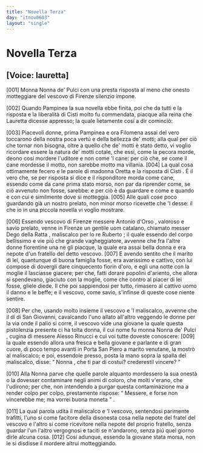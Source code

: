```yaml
---
title: "Novella Terza"
day: "itnov0603"
layout: "single"
---
```

<div id="nov0603" type="novella" who="lauretta">
 <h1>
  Novella Terza
 </h1>
 <p>
  <h2>
   [Voice: lauretta]
  </h2>
 </p>
 <argument>
  <p>
   <a name="p06030001">
    [001]
   </a>
   <name persref="nonnapulci" type="person">
    Monna Nonna de' Pulci
   </name>
   con una presta risposta al meno che onesto motteggiare del
   <name persref="antonioorso" type="person">
    vescovo
   </name>
   di
   <name placeref="firenze" type="place">
    Firenze
   </name>
   silenzio impone.
  </p>
 </argument>
 <div3 type="commentary" who="author">
  <p>
   <a name="p06030002">
    [002]
   </a>
   Quando
   <name persref="pampinea" type="person">
    Pampinea
   </name>
   la sua novella ebbe finita, poi che da tutti e la risposta e la liberalit&agrave; di
   <name persref="cisti" type="person">
    Cisti
   </name>
   molto fu commendata, piacque alla
   <name persref="elissa" type="person">
    reina
   </name>
   che
   <name persref="lauretta" type="person">
    Lauretta
   </name>
   dicesse appresso; la quale lietamente cos&iacute; a dir cominci&ograve;:
  </p>
 </div3>
 <div3 type="commentary" who="lauretta">
  <p>
   <a name="p06030003">
    [003]
   </a>
   Piacevoli donne, prima
   <name persref="pampinea" type="person">
    Pampinea
   </name>
   e ora
   <name persref="filomena" type="person">
    Filomena
   </name>
   assai del vero toccarono della nostra poca vert&uacute; e della bellezza de' motti; alla qual per ci&ograve; che tornar non bisogna, oltre a quello che de' motti &egrave; stato detto, vi voglio ricordare essere la natura de' motti cotale, che essi, come la pecora morde, deono cos&iacute; mordere l'uditore e non come 'l cane: per ci&ograve; che, se come il cane mordesse il motto, non sarebbe motto ma villania.
   <a name="p06030004">
    [004]
   </a>
   La qual cosa ottimamente fecero e le parole di madonna
   <name persref="oretta" type="person">
    Oretta
   </name>
   e la risposta di
   <name persref="cisti" type="person">
    Cisti
   </name>
   . &Egrave; il vero che, se per risposta si dice e il risponditore morda come cane, essendo come da cane prima stato morso, non par da riprender come, se ci&ograve; avvenuto non fosse, sarebbe: e per ci&ograve; &egrave; da guardare e come e quando e con cui e similmente dove si motteggia.
   <a name="p06030005">
    [005]
   </a>
   Alle quali cose poco guardando gi&agrave; un nostro prelato, non minor morso ricevette che 'l desse: il che io in una piccola novella vi voglio mostrare.
  </p>
 </div3>
 <p>
  <a name="p06030006">
   [006]
  </a>
  Essendo vescovo di
  <name placeref="firenze" type="place">
   Firenze
  </name>
  messere
  <name persref="antonioorso" type="person">
   Antonio d'Orso
  </name>
  , valoroso e savio prelato, venne in
  <name placeref="firenze" type="place">
   Firenze
  </name>
  un gentile uom catalano, chiamato messer
  <name persref="degoratta" type="person">
   Dego della Ratta
  </name>
  , maliscalco per lo re
  <name persref="robertoangio" type="person">
   Ruberto
  </name>
  ; il quale essendo del corpo bellissimo e vie pi&uacute; che grande vagheggiatore, avvenne che fra l'altre donne fiorentine una ne gli piacque, la quale era assai bella donna e era nepote d'un fratello del detto vescovo.
  <a name="p06030007">
   [007]
  </a>
  E avendo sentito che il marito di lei, quantunque di buona famiglia fosse, era avarissimo e cattivo, con lui compose di dovergli dare cinquecento fiorin d'oro, e egli una notte con la moglie il lasciasse giacere; per che, fatti dorare popolini d'ariento, che allora si spendevano, giaciuto con la moglie, come che contro al piacer di lei fosse, gliele diede. Il che poi sappiendosi per tutto, rimasero al cattivo uomo il danno e le beffe; e il vescovo, come savio, s'infinse di queste cose niente sentire.
 </p>
 <p>
  <a name="p06030008">
   [008]
  </a>
  Per che, usando molto insieme il vescovo e 'l maliscalco, avvenne che il d&iacute; di San Giovanni, cavalcando l'uno allato all'altro veggendo le donne per la via onde il palio si corre, il vescovo vide una giovane la quale questa pistolenzia presente ci ha tolta donna, il cui nome fu monna
  <name persref="nonnapulci" type="person">
   Nonna de' Pulci
  </name>
  , cugina di messere
  <name persref="alessorinucci" type="person">
   Alesso Rinucci
  </name>
  e cui voi tutte doveste conoscere:
  <a name="p06030009">
   [009]
  </a>
  la quale essendo allora una fresca e bella giovane e parlante e di gran cuore, di poco tempo avanti in
  <name placeref="portapiero" type="place">
   Porta San Piero
  </name>
  a marito venutane, la mostr&ograve; al maliscalco; e poi, essendole presso, posta la mano sopra la spalla del maliscalco, disse:
  <q direct="unspecified">
   <name persref="nonnapulci" type="person">
    Nonna
   </name>
   , che ti par di costui? crederestil vincere?
  </q>
 </p>
 <p>
  <a name="p06030010">
   [010]
  </a>
  Alla
  <name persref="nonnapulci" type="person">
   Nonna
  </name>
  parve che quelle parole alquanto mordessero la sua onest&agrave; o la dovesser contaminare negli animi di coloro, che molti v'erano, che l'udirono; per che, non intendendo a purgar questa contaminazione ma a render colpo per colpo, prestamente rispose:
  <q direct="unspecified" who="nonnapulci">
   Messere, e forse non vincerebbe me; ma vorrei buona moneta
  </q>
  .
 </p>
 <p>
  <a name="p06030011">
   [011]
  </a>
  La qual parola udita il maliscalco e 'l vescovo, sentendosi parimente trafitti, l'uno s&iacute; come facitore della disonesta cosa nella nepote del fratel del vescovo e l'altro s&iacute; come ricevitore nella nepote del proprio fratello, senza guardar l'un l'altro vergognosi e taciti se n'andarono, senza pi&uacute; quel giorno dirle alcuna cosa.
  <a name="p06030012">
   [012]
  </a>
  Cos&iacute; adunque, essendo la giovane stata morsa, non le si disdisse il mordere altrui motteggiando.
 </p>
</div>